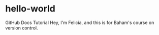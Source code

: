 # hello-world
GitHub Docs Tutorial
Hey, I'm Felicia, and this is for Baham's course on version control.
